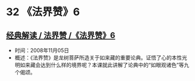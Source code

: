 # 32 《法界赞》6

## [经典解读 / 法界赞 /《法界赞》6](https://www.fohuifayu.com/index.php/huideng-jiangtang/jingdian-jiedu/fajie-zan/951-l08006)

- 时间：2008年11月05日
- 概述：《法界赞》是龙树菩萨所造关于如来藏的重要论典。证悟了心的本性光明如来藏会达到什么样的境界呢？本课就此讲解了论典中的“如眼观诸色”等九个偈颂。
